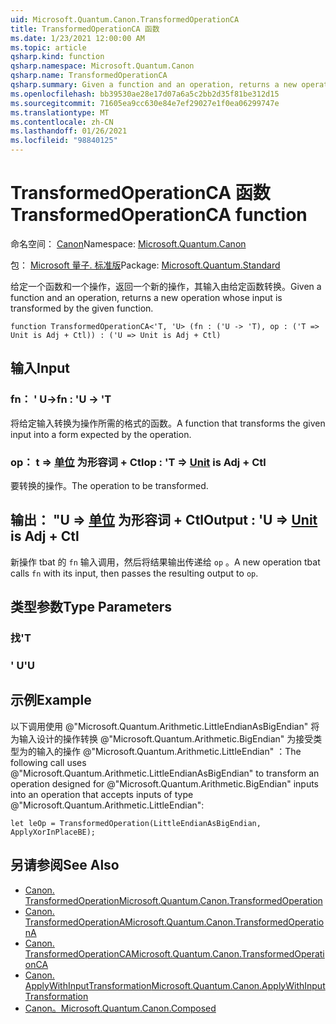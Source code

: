 ```yaml
---
uid: Microsoft.Quantum.Canon.TransformedOperationCA
title: TransformedOperationCA 函数
ms.date: 1/23/2021 12:00:00 AM
ms.topic: article
qsharp.kind: function
qsharp.namespace: Microsoft.Quantum.Canon
qsharp.name: TransformedOperationCA
qsharp.summary: Given a function and an operation, returns a new operation whose input is transformed by the given function.
ms.openlocfilehash: bb39530ae28e17d07a6a5c2bb2d35f81be312d15
ms.sourcegitcommit: 71605ea9cc630e84e7ef29027e1f0ea06299747e
ms.translationtype: MT
ms.contentlocale: zh-CN
ms.lasthandoff: 01/26/2021
ms.locfileid: "98840125"
---
```

# <a name="transformedoperationca-function"></a><span data-ttu-id="6c2b1-102">TransformedOperationCA 函数</span><span class="sxs-lookup"><span data-stu-id="6c2b1-102">TransformedOperationCA function</span></span>

<span data-ttu-id="6c2b1-103">命名空间： [Canon](xref:Microsoft.Quantum.Canon)</span><span class="sxs-lookup"><span data-stu-id="6c2b1-103">Namespace: [Microsoft.Quantum.Canon](xref:Microsoft.Quantum.Canon)</span></span>

<span data-ttu-id="6c2b1-104">包： [Microsoft 量子. 标准版](https://nuget.org/packages/Microsoft.Quantum.Standard)</span><span class="sxs-lookup"><span data-stu-id="6c2b1-104">Package: [Microsoft.Quantum.Standard](https://nuget.org/packages/Microsoft.Quantum.Standard)</span></span>


<span data-ttu-id="6c2b1-105">给定一个函数和一个操作，返回一个新的操作，其输入由给定函数转换。</span><span class="sxs-lookup"><span data-stu-id="6c2b1-105">Given a function and an operation, returns a new operation whose input is transformed by the given function.</span></span>

```qsharp
function TransformedOperationCA<'T, 'U> (fn : ('U -> 'T), op : ('T => Unit is Adj + Ctl)) : ('U => Unit is Adj + Ctl)
```


## <a name="input"></a><span data-ttu-id="6c2b1-106">输入</span><span class="sxs-lookup"><span data-stu-id="6c2b1-106">Input</span></span>

### <a name="fn--u---t"></a><span data-ttu-id="6c2b1-107">fn： ' U-></span><span class="sxs-lookup"><span data-stu-id="6c2b1-107">fn : 'U -> 'T</span></span>

<span data-ttu-id="6c2b1-108">将给定输入转换为操作所需的格式的函数。</span><span class="sxs-lookup"><span data-stu-id="6c2b1-108">A function that transforms the given input into a form expected by the operation.</span></span>


### <a name="op--t--unit--is-adj--ctl"></a><span data-ttu-id="6c2b1-109">op： t => [单位](xref:microsoft.quantum.lang-ref.unit)  为形容词 + Ctl</span><span class="sxs-lookup"><span data-stu-id="6c2b1-109">op : 'T => [Unit](xref:microsoft.quantum.lang-ref.unit)  is Adj + Ctl</span></span>

<span data-ttu-id="6c2b1-110">要转换的操作。</span><span class="sxs-lookup"><span data-stu-id="6c2b1-110">The operation to be transformed.</span></span>



## <a name="output--u--unit--is-adj--ctl"></a><span data-ttu-id="6c2b1-111">输出： "U => [单位](xref:microsoft.quantum.lang-ref.unit)  为形容词 + Ctl</span><span class="sxs-lookup"><span data-stu-id="6c2b1-111">Output : 'U => [Unit](xref:microsoft.quantum.lang-ref.unit)  is Adj + Ctl</span></span>

<span data-ttu-id="6c2b1-112">新操作 tbat 的 `fn` 输入调用，然后将结果输出传递给 `op` 。</span><span class="sxs-lookup"><span data-stu-id="6c2b1-112">A new operation tbat calls `fn` with its input, then passes the resulting output to `op`.</span></span>

## <a name="type-parameters"></a><span data-ttu-id="6c2b1-113">类型参数</span><span class="sxs-lookup"><span data-stu-id="6c2b1-113">Type Parameters</span></span>

### <a name="t"></a><span data-ttu-id="6c2b1-114">找</span><span class="sxs-lookup"><span data-stu-id="6c2b1-114">'T</span></span>


### <a name="u"></a><span data-ttu-id="6c2b1-115">' U</span><span class="sxs-lookup"><span data-stu-id="6c2b1-115">'U</span></span>



## <a name="example"></a><span data-ttu-id="6c2b1-116">示例</span><span class="sxs-lookup"><span data-stu-id="6c2b1-116">Example</span></span>

<span data-ttu-id="6c2b1-117">以下调用使用 @"Microsoft.Quantum.Arithmetic.LittleEndianAsBigEndian" 将为输入设计的操作转换 @"Microsoft.Quantum.Arithmetic.BigEndian" 为接受类型为的输入的操作 @"Microsoft.Quantum.Arithmetic.LittleEndian" ：</span><span class="sxs-lookup"><span data-stu-id="6c2b1-117">The following call uses @"Microsoft.Quantum.Arithmetic.LittleEndianAsBigEndian" to transform an operation designed for @"Microsoft.Quantum.Arithmetic.BigEndian" inputs into an operation that accepts inputs of type @"Microsoft.Quantum.Arithmetic.LittleEndian":</span></span>

```qsharp
let leOp = TransformedOperation(LittleEndianAsBigEndian, ApplyXorInPlaceBE);
```

## <a name="see-also"></a><span data-ttu-id="6c2b1-118">另请参阅</span><span class="sxs-lookup"><span data-stu-id="6c2b1-118">See Also</span></span>

- [<span data-ttu-id="6c2b1-119">Canon. TransformedOperation</span><span class="sxs-lookup"><span data-stu-id="6c2b1-119">Microsoft.Quantum.Canon.TransformedOperation</span></span>](xref:Microsoft.Quantum.Canon.TransformedOperation)
- [<span data-ttu-id="6c2b1-120">Canon. TransformedOperationA</span><span class="sxs-lookup"><span data-stu-id="6c2b1-120">Microsoft.Quantum.Canon.TransformedOperationA</span></span>](xref:Microsoft.Quantum.Canon.TransformedOperationA)
- [<span data-ttu-id="6c2b1-121">Canon. TransformedOperationCA</span><span class="sxs-lookup"><span data-stu-id="6c2b1-121">Microsoft.Quantum.Canon.TransformedOperationCA</span></span>](xref:Microsoft.Quantum.Canon.TransformedOperationCA)
- [<span data-ttu-id="6c2b1-122">Canon. ApplyWithInputTransformation</span><span class="sxs-lookup"><span data-stu-id="6c2b1-122">Microsoft.Quantum.Canon.ApplyWithInputTransformation</span></span>](xref:Microsoft.Quantum.Canon.ApplyWithInputTransformation)
- [<span data-ttu-id="6c2b1-123">Canon。</span><span class="sxs-lookup"><span data-stu-id="6c2b1-123">Microsoft.Quantum.Canon.Composed</span></span>](xref:Microsoft.Quantum.Canon.Composed)